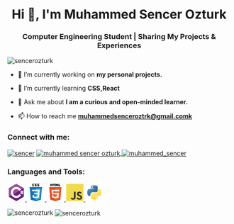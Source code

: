 <h1 align="center">Hi 👋, I'm Muhammed Sencer Ozturk</h1>
<h3 align="center">Computer Engineering Student | Sharing My Projects & Experiences</h3>

<p align="left"> <img src="https://komarev.com/ghpvc/?username=sencerozturk&label=Profile%20views&color=0e75b6&style=flat" alt="sencerozturk" /> </p>

- 🔭 I’m currently working on **my personal projects.**

- 🌱 I’m currently learning **CSS,React**

- 💬 Ask me about **I am a curious and open-minded learner.**

- 📫 How to reach me **muhammedsenceroztrk@gmail.comk**

<h3 align="left">Connect with me:</h3>
<p align="left">
<a href="https://twitter.com/sencer" target="blank"><img align="center" src="https://raw.githubusercontent.com/rahuldkjain/github-profile-readme-generator/master/src/images/icons/Social/twitter.svg" alt="sencer" height="30" width="40" /></a>
<a href="https://www.linkedin.com/in/muhammed-sencer-ozturk-772845302/" target="blank">
  <img align="center" src="https://raw.githubusercontent.com/rahuldkjain/github-profile-readme-generator/master/src/images/icons/Social/linked-in-alt.svg" alt="muhammed sencer ozturk" height="30" width="40" />
</a>
<a href="https://instagram.com/muhammed_sencer" target="blank"><img align="center" src="https://raw.githubusercontent.com/rahuldkjain/github-profile-readme-generator/master/src/images/icons/Social/instagram.svg" alt="muhammed_sencer" height="30" width="40" /></a>
</p>

<h3 align="left">Languages and Tools:</h3>
<p align="left"> <a href="https://www.w3schools.com/cs/" target="_blank" rel="noreferrer"> <img src="https://raw.githubusercontent.com/devicons/devicon/master/icons/csharp/csharp-original.svg" alt="csharp" width="40" height="40"/> </a> <a href="https://www.w3schools.com/css/" target="_blank" rel="noreferrer"> <img src="https://raw.githubusercontent.com/devicons/devicon/master/icons/css3/css3-original-wordmark.svg" alt="css3" width="40" height="40"/> </a> <a href="https://www.w3.org/html/" target="_blank" rel="noreferrer"> <img src="https://raw.githubusercontent.com/devicons/devicon/master/icons/html5/html5-original-wordmark.svg" alt="html5" width="40" height="40"/> </a> <a href="https://developer.mozilla.org/en-US/docs/Web/JavaScript" target="_blank" rel="noreferrer"> <img src="https://raw.githubusercontent.com/devicons/devicon/master/icons/javascript/javascript-original.svg" alt="javascript" width="40" height="40"/> </a> <a href="https://www.python.org" target="_blank" rel="noreferrer"> <img src="https://raw.githubusercontent.com/devicons/devicon/master/icons/python/python-original.svg" alt="python" width="40" height="40"/> </a> </p>

<p><img align="left" src="https://github-readme-stats.vercel.app/api/top-langs?username=sencerozturk&show_icons=true&locale=en&layout=compact" alt="sencerozturk" /></p>

<p>&nbsp;<img align="center" src="https://github-readme-stats.vercel.app/api?username=sencerozturk&show_icons=true&locale=en" alt="sencerozturk" /></p>
